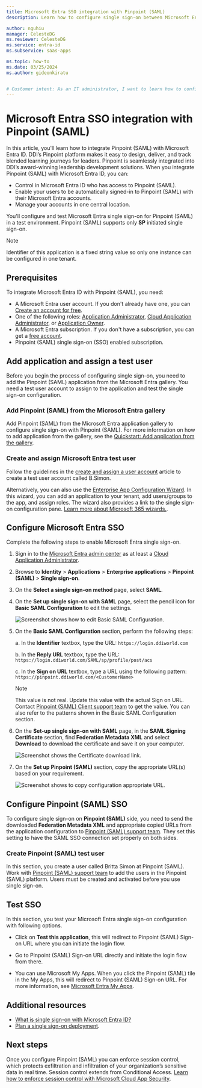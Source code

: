 ```yaml
---
title: Microsoft Entra SSO integration with Pinpoint (SAML)
description: Learn how to configure single sign-on between Microsoft Entra ID and Pinpoint (SAML).

author: nguhiu
manager: CelesteDG
ms.reviewer: CelesteDG
ms.service: entra-id
ms.subservice: saas-apps

ms.topic: how-to
ms.date: 03/25/2024
ms.author: gideonkiratu


# Customer intent: As an IT administrator, I want to learn how to configure single sign-on between Microsoft Entra ID and Pinpoint (SAML) so that I can control who has access to Pinpoint (SAML), enable automatic sign-in with Microsoft Entra accounts, and manage my accounts in one central location.
---
```


# Microsoft Entra SSO integration with Pinpoint (SAML)

In this article, you'll learn how to integrate Pinpoint (SAML) with Microsoft Entra ID. DDI’s Pinpoint platform makes it easy to design, deliver, and track blended learning journeys for leaders. Pinpoint is seamlessly integrated into DDI’s award-winning leadership development solutions. When you integrate Pinpoint (SAML) with Microsoft Entra ID, you can:

* Control in Microsoft Entra ID who has access to Pinpoint (SAML).
* Enable your users to be automatically signed-in to Pinpoint (SAML) with their Microsoft Entra accounts.
* Manage your accounts in one central location.

You'll configure and test Microsoft Entra single sign-on for Pinpoint (SAML) in a test environment. Pinpoint (SAML) supports only **SP** initiated single sign-on.

> [!NOTE]
> Identifier of this application is a fixed string value so only one instance can be configured in one tenant.

## Prerequisites

To integrate Microsoft Entra ID with Pinpoint (SAML), you need:

* A Microsoft Entra user account. If you don't already have one, you can [Create an account for free](https://azure.microsoft.com/free/?WT.mc_id=A261C142F).
* One of the following roles: [Application Administrator](/entra/identity/role-based-access-control/permissions-reference#application-administrator), [Cloud Application Administrator](/entra/identity/role-based-access-control/permissions-reference#cloud-application-administrator), or [Application Owner](/entra/fundamentals/users-default-permissions#owned-enterprise-applications).
* A Microsoft Entra subscription. If you don't have a subscription, you can get a [free account](https://azure.microsoft.com/free/).
* Pinpoint (SAML) single sign-on (SSO) enabled subscription.

## Add application and assign a test user

Before you begin the process of configuring single sign-on, you need to add the Pinpoint (SAML) application from the Microsoft Entra gallery. You need a test user account to assign to the application and test the single sign-on configuration.

<a name='add-pinpoint-saml-from-the-azure-ad-gallery'></a>

### Add Pinpoint (SAML) from the Microsoft Entra gallery

Add Pinpoint (SAML) from the Microsoft Entra application gallery to configure single sign-on with Pinpoint (SAML). For more information on how to add application from the gallery, see the [Quickstart: Add application from the gallery](~/identity/enterprise-apps/add-application-portal.md).

<a name='create-and-assign-azure-ad-test-user'></a>

### Create and assign Microsoft Entra test user

Follow the guidelines in the [create and assign a user account](~/identity/enterprise-apps/add-application-portal-assign-users.md) article to create a test user account called B.Simon.

Alternatively, you can also use the [Enterprise App Configuration Wizard](https://portal.office.com/AdminPortal/home?Q=Docs#/azureadappintegration). In this wizard, you can add an application to your tenant, add users/groups to the app, and assign roles. The wizard also provides a link to the single sign-on configuration pane. [Learn more about Microsoft 365 wizards.](/microsoft-365/admin/misc/azure-ad-setup-guides). 

<a name='configure-azure-ad-sso'></a>

## Configure Microsoft Entra SSO

Complete the following steps to enable Microsoft Entra single sign-on.

1. Sign in to the [Microsoft Entra admin center](https://entra.microsoft.com) as at least a [Cloud Application Administrator](~/identity/role-based-access-control/permissions-reference.md#cloud-application-administrator).
1. Browse to **Identity** > **Applications** > **Enterprise applications** > **Pinpoint (SAML)** > **Single sign-on**.
1. On the **Select a single sign-on method** page, select **SAML**.
1. On the **Set up single sign-on with SAML** page, select the pencil icon for **Basic SAML Configuration** to edit the settings.

   ![Screenshot shows how to edit Basic SAML Configuration.](common/edit-urls.png "Basic Configuration")

1. On the **Basic SAML Configuration** section, perform the following steps:

    a. In the **Identifier** textbox, type the URL:
    `https://login.ddiworld.com`

    b. In the **Reply URL** textbox, type the URL:
    `https://login.ddiworld.com/SAML/sp/profile/post/acs`

    c. In the **Sign on URL** textbox, type a URL using the following pattern:
    `https://pinpoint.ddiworld.com/<CustomerName>`

    > [!Note]
    > This value is not real. Update this value with the actual Sign on URL. Contact [Pinpoint (SAML) Client support team](mailto:ssosupport@ddiworld.com) to get the value. You can also refer to the patterns shown in the Basic SAML Configuration section.
    
1. On the **Set-up single sign-on with SAML** page, in the **SAML Signing Certificate** section,  find **Federation Metadata XML** and select **Download** to download the certificate and save it on your computer.

    ![Screenshot shows the Certificate download link.](common/metadataxml.png "Certificate")

1. On the **Set up Pinpoint (SAML)** section, copy the appropriate URL(s) based on your requirement.

	![Screenshot shows to copy configuration appropriate URL.](common/copy-configuration-urls.png "Metadata")

## Configure Pinpoint (SAML) SSO

To configure single sign-on on **Pinpoint (SAML)** side, you need to send the downloaded **Federation Metadata XML** and appropriate copied URLs from the application configuration to [Pinpoint (SAML) support team](mailto:ssosupport@ddiworld.com). They set this setting to have the SAML SSO connection set properly on both sides.

### Create Pinpoint (SAML) test user

In this section, you create a user called Britta Simon at Pinpoint (SAML). Work with [Pinpoint (SAML) support team](mailto:ssosupport@ddiworld.com) to add the users in the Pinpoint (SAML) platform. Users must be created and activated before you use single sign-on.

## Test SSO 

In this section, you test your Microsoft Entra single sign-on configuration with following options. 

* Click on **Test this application**, this will redirect to Pinpoint (SAML) Sign-on URL where you can initiate the login flow. 

* Go to Pinpoint (SAML) Sign-on URL directly and initiate the login flow from there.

* You can use Microsoft My Apps. When you click the Pinpoint (SAML) tile in the My Apps, this will redirect to Pinpoint (SAML) Sign-on URL. For more information, see [Microsoft Entra My Apps](/azure/active-directory/manage-apps/end-user-experiences#azure-ad-my-apps).

## Additional resources

* [What is single sign-on with Microsoft Entra ID?](~/identity/enterprise-apps/what-is-single-sign-on.md)
* [Plan a single sign-on deployment](~/identity/enterprise-apps/plan-sso-deployment.md).

## Next steps

Once you configure Pinpoint (SAML) you can enforce session control, which protects exfiltration and infiltration of your organization’s sensitive data in real time. Session control extends from Conditional Access. [Learn how to enforce session control with Microsoft Cloud App Security](/cloud-app-security/proxy-deployment-aad).
